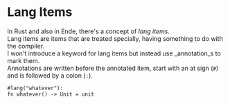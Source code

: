 # Lang Items

In Rust and also in Ende, there's a concept of _lang items_.  
Lang items are items that are treated specially, having something to do with the compiler.  
I won't introduce a keyword for lang items but instead use _annotation_s to mark them.  
Annotations are written before the annotated item, start with an at sign \(`#`\) and is followed by a colon \(`:`\).

```
#lang("whatever"):
fn whatever() -> Unit = unit
```



